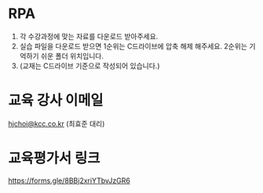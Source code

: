 # RPA
1. 각 수강과정에 맞는 자료를 다운로드 받아주세요.
2. 실습 파일을 다운로드 받으면 1순위는 C드라이브에 압축 해제 해주세요. 2순위는 기억하기 쉬운 폴더 위치입니다.
3. (교재는 C드라이브 기준으로 작성되어 있습니다.)

# 교육 강사 이메일
hjchoi@kcc.co.kr (최효준 대리)

# 교육평가서 링크
https://forms.gle/8BBj2xriYTbvJzGR6


